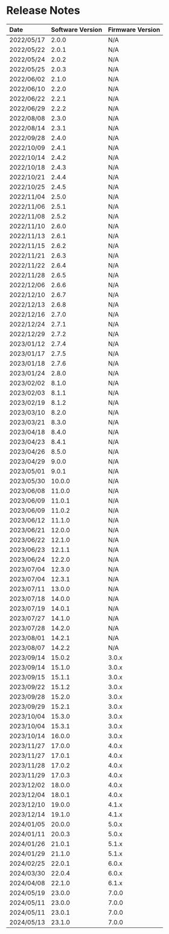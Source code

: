 # Release Notes

| Date        | Software Version | Firmware Version |
| :----       | :--------------- | :--------------- |
| 2022/05/17  | 2.0.0            | N/A              |
| 2022/05/22  | 2.0.1            | N/A              |
| 2022/05/24  | 2.0.2            | N/A              |
| 2022/05/25  | 2.0.3            | N/A              |
| 2022/06/02  | 2.1.0            | N/A              |
| 2022/06/10  | 2.2.0            | N/A              |
| 2022/06/22  | 2.2.1            | N/A              |
| 2022/06/29  | 2.2.2            | N/A              |
| 2022/08/08  | 2.3.0            | N/A              |
| 2022/08/14  | 2.3.1            | N/A              |
| 2022/09/28  | 2.4.0            | N/A              |
| 2022/10/09  | 2.4.1            | N/A              |
| 2022/10/14  | 2.4.2            | N/A              |
| 2022/10/18  | 2.4.3            | N/A              |
| 2022/10/21  | 2.4.4            | N/A              |
| 2022/10/25  | 2.4.5            | N/A              |
| 2022/11/04  | 2.5.0            | N/A              |
| 2022/11/06  | 2.5.1            | N/A              |
| 2022/11/08  | 2.5.2            | N/A              |
| 2022/11/10  | 2.6.0            | N/A              |
| 2022/11/13  | 2.6.1            | N/A              |
| 2022/11/15  | 2.6.2            | N/A              |
| 2022/11/21  | 2.6.3            | N/A              |
| 2022/11/22  | 2.6.4            | N/A              |
| 2022/11/28  | 2.6.5            | N/A              |
| 2022/12/06  | 2.6.6            | N/A              |
| 2022/12/10  | 2.6.7            | N/A              |
| 2022/12/13  | 2.6.8            | N/A              |
| 2022/12/16  | 2.7.0            | N/A              |
| 2022/12/24  | 2.7.1            | N/A              |
| 2022/12/29  | 2.7.2            | N/A              |
| 2023/01/12  | 2.7.4            | N/A              |
| 2023/01/17  | 2.7.5            | N/A              |
| 2023/01/18  | 2.7.6            | N/A              |
| 2023/01/24  | 2.8.0            | N/A              |
| 2023/02/02  | 8.1.0            | N/A              |
| 2023/02/03  | 8.1.1            | N/A              |
| 2023/02/19  | 8.1.2            | N/A              |
| 2023/03/10  | 8.2.0            | N/A              |
| 2023/03/21  | 8.3.0            | N/A              |
| 2023/04/18  | 8.4.0            | N/A              |
| 2023/04/23  | 8.4.1            | N/A              |
| 2023/04/26  | 8.5.0            | N/A              |
| 2023/04/29  | 9.0.0            | N/A              |
| 2023/05/01  | 9.0.1            | N/A              |
| 2023/05/30  | 10.0.0           | N/A              |
| 2023/06/08  | 11.0.0           | N/A              |
| 2023/06/09  | 11.0.1           | N/A              |
| 2023/06/09  | 11.0.2           | N/A              |
| 2023/06/12  | 11.1.0           | N/A              |
| 2023/06/21  | 12.0.0           | N/A              |
| 2023/06/22  | 12.1.0           | N/A              |
| 2023/06/23  | 12.1.1           | N/A              |
| 2023/06/24  | 12.2.0           | N/A              |
| 2023/07/04  | 12.3.0           | N/A              |
| 2023/07/04  | 12.3.1           | N/A              |
| 2023/07/11  | 13.0.0           | N/A              |
| 2023/07/18  | 14.0.0           | N/A              |
| 2023/07/19  | 14.0.1           | N/A              |
| 2023/07/27  | 14.1.0           | N/A              |
| 2023/07/28  | 14.2.0           | N/A              |
| 2023/08/01  | 14.2.1           | N/A              |
| 2023/08/07  | 14.2.2           | N/A              |
| 2023/09/14  | 15.0.2           | 3.0.x            |
| 2023/09/14  | 15.1.0           | 3.0.x            |
| 2023/09/15  | 15.1.1           | 3.0.x            |
| 2023/09/22  | 15.1.2           | 3.0.x            |
| 2023/09/28  | 15.2.0           | 3.0.x            |
| 2023/09/29  | 15.2.1           | 3.0.x            |
| 2023/10/04  | 15.3.0           | 3.0.x            |
| 2023/10/04  | 15.3.1           | 3.0.x            |
| 2023/10/14  | 16.0.0           | 3.0.x            |
| 2023/11/27  | 17.0.0           | 4.0.x            |
| 2023/11/27  | 17.0.1           | 4.0.x            |
| 2023/11/28  | 17.0.2           | 4.0.x            |
| 2023/11/29  | 17.0.3           | 4.0.x            |
| 2023/12/02  | 18.0.0           | 4.0.x            |
| 2023/12/04  | 18.0.1           | 4.0.x            |
| 2023/12/10  | 19.0.0           | 4.1.x            |
| 2023/12/14  | 19.1.0           | 4.1.x            |
| 2024/01/05  | 20.0.0           | 5.0.x            |
| 2024/01/11  | 20.0.3           | 5.0.x            |
| 2024/01/26  | 21.0.1           | 5.1.x            |
| 2024/01/29  | 21.1.0           | 5.1.x            |
| 2024/02/25  | 22.0.1           | 6.0.x            |
| 2024/03/30  | 22.0.4           | 6.0.x            |
| 2024/04/08  | 22.1.0           | 6.1.x            |
| 2024/05/19  | 23.0.0           | 7.0.0            |
| 2024/05/11  | 23.0.0           | 7.0.0            |
| 2024/05/11  | 23.0.1           | 7.0.0            |
| 2024/05/13  | 23.1.0           | 7.0.0            |
